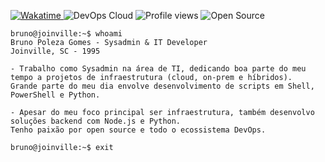 

<p align="left">
  <!-- Badges existentes -->
  <a href="https://wakatime.com/@018d2089-4400-438b-a193-e84f6d278985">
    <img src="https://wakatime.com/badge/user/018d2089-4400-438b-a193-e84f6d278985.svg" alt="Wakatime" />
  </a>
  <img src="https://img.shields.io/badge/DevOps-Cloud-4f278b?style=flat-square&logo=linux&logoColor=white" alt="DevOps Cloud" />
  <img src="https://komarev.com/ghpvc/?username=pobruno&label=Profile%20views&color=4f278b&style=flat-square" alt="Profile views" />
  <img src="https://badges.frapsoft.com/os/v1/open-source.png?v=103" alt="Open Source" />
</p>

```ShellSession
bruno@joinville:~$ whoami
Bruno Poleza Gomes - Sysadmin & IT Developer
Joinville, SC - 1995

- Trabalho como Sysadmin na área de TI, dedicando boa parte do meu tempo a projetos de infraestrutura (cloud, on-prem e híbridos).
Grande parte do meu dia envolve desenvolvimento de scripts em Shell, PowerShell e Python.

- Apesar do meu foco principal ser infraestrutura, também desenvolvo soluções backend com Node.js e Python.
Tenho paixão por open source e todo o ecossistema DevOps.

bruno@joinville:~$ exit
```


